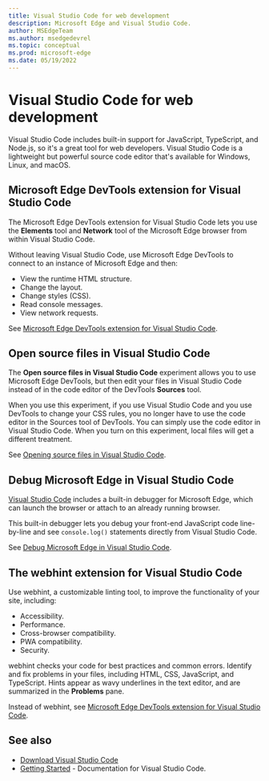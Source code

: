 ```yaml
---
title: Visual Studio Code for web development
description: Microsoft Edge and Visual Studio Code.
author: MSEdgeTeam
ms.author: msedgedevrel
ms.topic: conceptual
ms.prod: microsoft-edge
ms.date: 05/19/2022
---
```

# Visual Studio Code for web development

Visual Studio Code includes built-in support for JavaScript, TypeScript, and Node.js, so it's a great tool for web developers.  Visual Studio Code is a lightweight but powerful source code editor that's available for Windows, Linux, and macOS.


<!-- ====================================================================== -->
## Microsoft Edge DevTools extension for Visual Studio Code

The Microsoft Edge DevTools extension for Visual Studio Code lets you use the **Elements** tool and **Network** tool of the Microsoft Edge browser from within Visual Studio Code.

Without leaving Visual Studio Code, use Microsoft Edge DevTools to connect to an instance of Microsoft Edge and then:
* View the runtime HTML structure.
* Change the layout.
* Change styles (CSS).
* Read console messages.
* View network requests.

See [Microsoft Edge DevTools extension for Visual Studio Code](microsoft-edge-devtools-extension.md).


<!-- ====================================================================== -->
## Open source files in Visual Studio Code

The **Open source files in Visual Studio Code** experiment allows you to use Microsoft Edge DevTools, but then edit your files in Visual Studio Code instead of in the code editor of the DevTools **Sources** tool.

When you use this experiment, if you use Visual Studio Code and you use DevTools to change your CSS rules, you no longer have to use the code editor in the Sources tool of DevTools.  You can simply use the code editor in Visual Studio Code.  When you turn on this experiment,
local files will get a different treatment.<!--TODO: be specific-->

See [Opening source files in Visual Studio Code](../devtools-guide-chromium/sources/opening-sources-in-vscode.md).


<!-- ====================================================================== -->
## Debug Microsoft Edge in Visual Studio Code

[Visual Studio Code](https://code.visualstudio.com) includes a built-in debugger for Microsoft Edge, which can launch the browser or attach to an already running browser.

This built-in debugger lets you debug your front-end JavaScript code line-by-line and see `console.log()` statements directly from Visual Studio Code.

See [Debug Microsoft Edge in Visual Studio Code](debugger-for-edge.md).


<!-- what to do with this section?  present page is supposed to have h2 for each child page of TOC node, where h2 contains only 1 paragraph and link to child page -->
<!-- ====================================================================== -->
## The webhint extension for Visual Studio Code

Use webhint, a customizable linting tool, to improve the functionality of your site, including:

*   Accessibility.
*   Performance.
*   Cross-browser compatibility.
*   PWA compatibility.
*   Security.

webhint checks your code for best practices and common errors.  Identify and fix problems in your files, including HTML, CSS, JavaScript, and TypeScript.  Hints appear as wavy underlines in the text editor, and are summarized in the **Problems** pane.

<!-- todo: don't have png files in this nav page.  delete png (only used here) -->
<!-- ![The webhint extension for Visual Studio Code.](media/webhint-extension.png) -->

Instead of webhint, see [Microsoft Edge DevTools extension for Visual Studio Code](microsoft-edge-devtools-extension.md).


<!-- ====================================================================== -->
## See also

*  [Download Visual Studio Code](https://code.visualstudio.com)
*  [Getting Started](https://code.visualstudio.com/Docs) - Documentation for Visual Studio Code.

